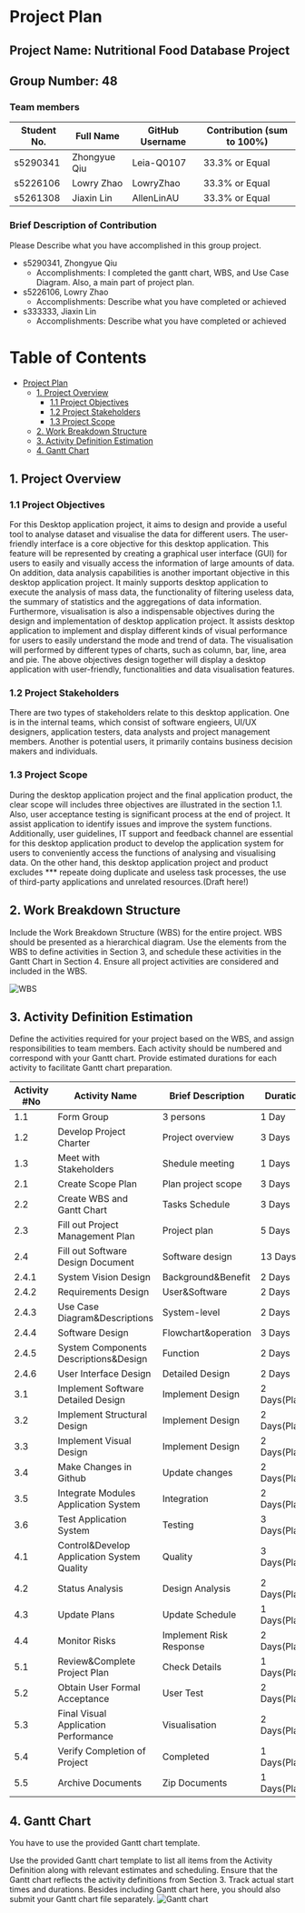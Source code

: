 # Project Plan

## Project Name: Nutritional Food Database Project
## Group Number: 48

### Team members

| Student No. | Full Name | GitHub Username | Contribution (sum to 100%) | 
|-------------|-----------|-----------------|----------------------------|
| s5290341    | Zhongyue Qiu| Leia-Q0107    | 33.3% or Equal             |
| s5226106    | Lowry Zhao | LowryZhao      | 33.3% or Equal             | 
| s5261308    | Jiaxin Lin | AllenLinAU     | 33.3% or Equal             | 

### Brief Description of Contribution

Please Describe what you have accomplished in this group project.
- s5290341, Zhongyue Qiu
  - Accomplishments: I completed the gantt chart, WBS, and Use Case Diagram. Also, a main part of project plan.
- s5226106, Lowry Zhao
  - Accomplishments: Describe what you have completed or achieved
- s333333, Jiaxin Lin
  - Accomplishments: Describe what you have completed or achieved

<div style="page-break-after: always;"></div>



# Table of Contents

* [Project Plan](#project-plan)
  * [1. Project Overview](#1-project-overview)
    * [1.1 Project Objectives](#11-project-objectives)
    * [1.2 Project Stakeholders](#12-project-stakeholders)
    * [1.3 Project Scope](#13-project-scope)
  * [2. Work Breakdown Structure](#2-work-breakdown-structure)
  * [3. Activity Definition Estimation](#3-activity-definition-estimation)
  * [4. Gantt Chart](#4-gantt-chart)


<div style="page-break-after: always;"></div>



## 1. Project Overview

### 1.1 Project Objectives

For this Desktop application project, it aims to design and provide a useful tool to analyse dataset and visualise the data for different users. The user-friendly interface is a core objective for this desktop application. This feature will be represented by creating a graphical user interface (GUI) for users to easily and visually access the information of large amounts of data. On addition, data analysis capabilities is another important objective in this desktop application project. It mainly supports desktop application to execute the analysis of mass data, the functionality of filtering useless data, the summary of statistics and the aggregations of data information. Furthermore, visualisation is also a indispensable objectives during the design and implementation of desktop application project. It assists desktop application to implement and display different kinds of visual performance for users to easily understand the mode and trend of data. The visualisation will performed by different types of charts, such as column, bar, line, area and pie. The above objectives design together will display a desktop application with user-friendly, functionalities and data visualisation features.

### 1.2 Project Stakeholders

There are two types of stakeholders relate to this desktop application. One is in the internal teams, which consist of software engieers, UI/UX designers, application testers, data analysts and project management members. Another is potential users, it primarily contains business decision makers and individuals.

### 1.3 Project Scope

During the desktop application project and the final application product, the clear scope will includes three objectives are illustrated in the section 1.1. Also, user acceptance testing is significant process at the end of project. It assist application to identify issues and improve the system functions. Additionally, user guidelines, IT support and feedback channel are essential for this desktop application product to develop the application system for users to conveniently access the functions of analysing and visualising data. On the other hand, this desktop application project and product excludes *** repeate doing duplicate and useless task processes, the use of third-party applications and unrelated resources.(Draft here!)

## 2. Work Breakdown Structure

Include the Work Breakdown Structure (WBS) for the entire project. WBS should be presented as a hierarchical diagram. Use the elements from the WBS to define activities in Section 3, and schedule these activities in the Gantt Chart in Section 4. Ensure all project activities are considered and included in the WBS.

![WBS](./WBS.png)

## 3. Activity Definition Estimation

Define the activities required for your project based on the WBS, and assign responsibilities to team members. Each activity should be numbered and correspond with your Gantt chart. Provide estimated durations for each activity to facilitate Gantt chart preparation.

| Activity #No | Activity Name                   | Brief Description | Duration | Responsible Team Members |
|--------------|---------------------------------|-------------------|----------|--------------------------|
| 1.1          | Form Group                      | 3 persons         | 1 Day    | Zhongyue&Lowry&Jiaxin    |
| 1.2          | Develop Project Charter         | Project overview  | 3 Days   | All                      |
| 1.3          | Meet with Stakeholders          | Shedule meeting   | 1 Days   | All                      |
| 2.1          | Create Scope Plan               | Plan project scope| 3 Days   | Zhongyue                 |
| 2.2          | Create WBS and Gantt Chart      | Tasks Schedule    | 3 Days   | Zhongyue                 |
| 2.3          | Fill out Project Management Plan| Project plan      | 5 Days   | Zhongyue                 |
| 2.4          | Fill out Software Design Document| Software design  | 13 Days  | All                      |
| 2.4.1        | System Vision Design            | Background&Benefit| 2 Days   | Lowry                    |
| 2.4.2        | Requirements Design             | User&Software     | 2 Days   | Jiaxin                   |
| 2.4.3        | Use Case Diagram&Descriptions   | System-level      | 2 Days   | Zhongyue                 |
| 2.4.4        | Software Design                 | Flowchart&operation| 3 Days  | All                      |
| 2.4.5        | System Components Descriptions&Design| Function     | 2 Days   | All                      |
| 2.4.6        | User Interface Design           | Detailed Design   | 2 Days   | All                      |
| 3.1          | Implement Software Detailed Design| Implement Design| 2 Days(Plan)| All                   |
| 3.2          | Implement Structural Design     | Implement Design  | 2 Days(Plan)| All                   |
| 3.3          |Implement Visual Design          | Implement Design  | 2 Days(Plan)| All                   |
| 3.4          | Make Changes in Github          | Update changes    | 2 Days(Plan)| All                   |
| 3.5          | Integrate Modules Application System| Integration   | 2 Days(Plan)| All                   |
| 3.6          | Test Application System         | Testing           | 3 Days(Plan)| All                   |
| 4.1          | Control&Develop Application System Quality | Quality| 3 Days(Plan)| All                   |
| 4.2          | Status Analysis                 | Design Analysis   | 2 Days(Plan)| Lowy&Jiaxin           |
| 4.3          | Update Plans                    | Update Schedule   | 1 Days(Plan)| Zhongyue              |
| 4.4          | Monitor Risks               |Implement Risk Response| 2 Days(Plan)| Lowry                 |
| 5.1          | Review&Complete Project Plan    | Check Details     | 1 Days(Plan)| Zhongyue              |
| 5.2          | Obtain User Formal Acceptance   | User Test         | 2 Days(Plan)| Jiaxin                |
| 5.3          | Final Visual Application Performance | Visualisation| 2 Days(Plan)| All                   |
| 5.4          | Verify Completion of Project    | Completed         | 1 Days(Plan)| All                   |
| 5.5          | Archive Documents               | Zip Documents     | 1 Days(Plan)| Zhongyue              |

## 4. Gantt Chart
You have to use the provided Gantt chart template.  

Use the provided Gantt chart template to list all items from the Activity Definition along with relevant estimates 
and scheduling. Ensure that the Gantt chart reflects the activity definitions from Section 3. Track actual start 
times and durations. Besides including Gantt chart here, you should also submit your Gantt chart file separately.
![Gantt chart](./GanttChart.png)

